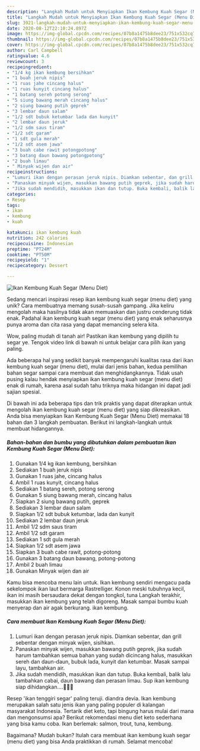 ```yaml
---
description: "Langkah Mudah untuk Menyiapkan Ikan Kembung Kuah Segar (Menu Diet) Anti Gagal"
title: "Langkah Mudah untuk Menyiapkan Ikan Kembung Kuah Segar (Menu Diet) Anti Gagal"
slug: 3921-langkah-mudah-untuk-menyiapkan-ikan-kembung-kuah-segar-menu-diet-anti-gagal
date: 2020-08-12T22:10:24.897Z
image: https://img-global.cpcdn.com/recipes/07b8a1475b8dee23/751x532cq70/ikan-kembung-kuah-segar-menu-diet-foto-resep-utama.jpg
thumbnail: https://img-global.cpcdn.com/recipes/07b8a1475b8dee23/751x532cq70/ikan-kembung-kuah-segar-menu-diet-foto-resep-utama.jpg
cover: https://img-global.cpcdn.com/recipes/07b8a1475b8dee23/751x532cq70/ikan-kembung-kuah-segar-menu-diet-foto-resep-utama.jpg
author: Carl Campbell
ratingvalue: 4.6
reviewcount: 3
recipeingredient:
- "1/4 kg ikan kembung bersihkan"
- "1 buah jeruk nipis"
- "1 ruas jahe cincang halus"
- "1 ruas kunyit cincang halus"
- "1 batang sereh potong serong"
- "5 siung bawang merah cincang halus"
- "2 siung bawang putih geprek"
- "3 lembar daun salam"
- "1/2 sdt bubuk ketumbar lada dan kunyit"
- "2 lembar daun jeruk"
- "1/2 sdm saus tiram"
- "1/2 sdt garam"
- "1 sdt gula merah"
- "1/2 sdt asem jawa"
- "3 buah cabe rawit potongpotong"
- "3 batang daun bawang potongpotong"
- "2 buah limau"
- " Minyak wijen dan air"
recipeinstructions:
- "Lumuri ikan dengan perasan jeruk nipis. Diamkan sebentar, dan grill sebentar dengan minyak wijen, sisihkan."
- "Panaskan minyak wijen, masukkan bawang putih geprek, jika sudah harum tambahkan semua bahan yang sudah dicincang halus, masukkan sereh dan daun-daun, bubuk lada, kunyit dan ketumbar. Masak sampai layu, tambahkan air."
- "Jika sudah mendidih, masukkan ikan dan tutup. Buka kembali, balik lalu tambahkan cabai, daun bawang dan perasan limau. Sup ikan kembung siap dihidangkan....🐠🐠🐠"
categories:
- Resep
tags:
- ikan
- kembung
- kuah

katakunci: ikan kembung kuah 
nutrition: 242 calories
recipecuisine: Indonesian
preptime: "PT24M"
cooktime: "PT50M"
recipeyield: "1"
recipecategory: Dessert

---
```



![Ikan Kembung Kuah Segar (Menu Diet)](https://img-global.cpcdn.com/recipes/07b8a1475b8dee23/751x532cq70/ikan-kembung-kuah-segar-menu-diet-foto-resep-utama.jpg)

Sedang mencari inspirasi resep ikan kembung kuah segar (menu diet) yang unik? Cara membuatnya memang susah-susah gampang. Jika keliru mengolah maka hasilnya tidak akan memuaskan dan justru cenderung tidak enak. Padahal ikan kembung kuah segar (menu diet) yang enak seharusnya punya aroma dan cita rasa yang dapat memancing selera kita.

Wow, paling mudah di tanah air! Pastikan ikan kembung yang dipilih tu segar ye. Tengok video link di bawah ni untuk belajar cara pilih ikan yang paling.

Ada beberapa hal yang sedikit banyak mempengaruhi kualitas rasa dari ikan kembung kuah segar (menu diet), mulai dari jenis bahan, kedua pemilihan bahan segar sampai cara membuat dan menghidangkannya. Tidak usah pusing kalau hendak menyiapkan ikan kembung kuah segar (menu diet) enak di rumah, karena asal sudah tahu triknya maka hidangan ini dapat jadi sajian spesial.


Di bawah ini ada beberapa tips dan trik praktis yang dapat diterapkan untuk mengolah ikan kembung kuah segar (menu diet) yang siap dikreasikan. Anda bisa menyiapkan Ikan Kembung Kuah Segar (Menu Diet) memakai 18 bahan dan 3 langkah pembuatan. Berikut ini langkah-langkah untuk membuat hidangannya.

<!--inarticleads1-->

##### Bahan-bahan dan bumbu yang dibutuhkan dalam pembuatan Ikan Kembung Kuah Segar (Menu Diet):

1. Gunakan 1/4 kg ikan kembung, bersihkan
1. Sediakan 1 buah jeruk nipis
1. Gunakan 1 ruas jahe, cincang halus
1. Ambil 1 ruas kunyit, cincang halus
1. Sediakan 1 batang sereh, potong serong
1. Gunakan 5 siung bawang merah, cincang halus
1. Siapkan 2 siung bawang putih, geprek
1. Sediakan 3 lembar daun salam
1. Siapkan 1/2 sdt bubuk ketumbar, lada dan kunyit
1. Sediakan 2 lembar daun jeruk
1. Ambil 1/2 sdm saus tiram
1. Ambil 1/2 sdt garam
1. Sediakan 1 sdt gula merah
1. Siapkan 1/2 sdt asem jawa
1. Siapkan 3 buah cabe rawit, potong-potong
1. Gunakan 3 batang daun bawang, potong-potong
1. Ambil 2 buah limau
1. Gunakan  Minyak wijen dan air


Kamu bisa mencoba menu lain untuk. Ikan kembung sendiri mengacu pada sekelompok ikan laut bermarga Rastrelliger. Konon meski tubuhnya kecil, ikan ini masih bersaudara dekat dengan tongkol, tuna Langkah terakhir, masukkan ikan kembung yang telah digoreng. Masak sampai bumbu kuah menyerap dan air agak berkurang. ikan kembung. 

<!--inarticleads2-->

##### Cara membuat Ikan Kembung Kuah Segar (Menu Diet):

1. Lumuri ikan dengan perasan jeruk nipis. Diamkan sebentar, dan grill sebentar dengan minyak wijen, sisihkan.
1. Panaskan minyak wijen, masukkan bawang putih geprek, jika sudah harum tambahkan semua bahan yang sudah dicincang halus, masukkan sereh dan daun-daun, bubuk lada, kunyit dan ketumbar. Masak sampai layu, tambahkan air.
1. Jika sudah mendidih, masukkan ikan dan tutup. Buka kembali, balik lalu tambahkan cabai, daun bawang dan perasan limau. Sup ikan kembung siap dihidangkan....🐠🐠🐠


Resep &#39;ikan tenggiri segar&#39; paling teruji. diandra devia. Ikan kembung merupakan salah satu jenis ikan yang paling populer di kalangan masyarakat Indonesia. Tertarik diet keto, tapi bingung harus mulai dari mana dan mengonsumsi apa? Berikut rekomendasi menu diet keto sederhana yang bisa kamu coba. Ikan berlemak: salmon, trout, tuna, kembung. 

Bagaimana? Mudah bukan? Itulah cara membuat ikan kembung kuah segar (menu diet) yang bisa Anda praktikkan di rumah. Selamat mencoba!
